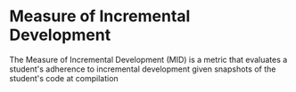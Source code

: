 # Measure of Incremental Development
The Measure of Incremental Development (MID) is a metric that evaluates a student's adherence to incremental development given snapshots of the student's code at compilation
